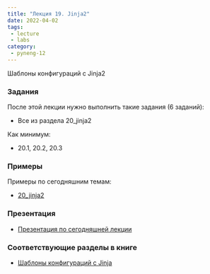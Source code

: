 ```yaml
---
title: "Лекция 19. Jinja2"
date: 2022-04-02
tags:
 - lecture
 - labs
category:
 - pyneng-12
---
```


Шаблоны конфигураций с Jinja2

### Задания

После этой лекции нужно выполнить такие задания (6 заданий):

* Все из раздела 20_jinja2

Как минимум:

* 20.1, 20.2, 20.3


### Примеры

Примеры по сегодняшним темам:

* [20_jinja2](https://github.com/pyneng/pyneng-online-12-jan-may-2022/tree/main/examples/20_jinja2)

### Презентация

* [Презентация по сегодняшней лекции](https://github.com/pyneng/all-pyneng-slides/blob/main/pyneng/20_jinja2.md)


### Соответствующие разделы в книге

* [Шаблоны конфигураций с Jinja](https://pyneng.readthedocs.io/ru/latest/book/20_jinja2/index.html)



